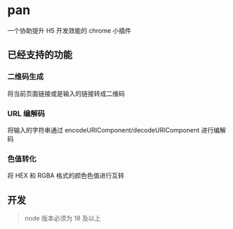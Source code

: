 # pan

一个协助提升 H5 开发效能的 chrome 小插件

## 已经支持的功能

### 二维码生成

将当前页面链接或是输入的链接转成二维码

### URL 编解码

将输入的字符串通过 encodeURIComponent/decodeURIComponent 进行编解码

### 色值转化

将 HEX 和 RGBA 格式的颜色色值进行互转

## 开发

> node 版本必须为 18 及以上
